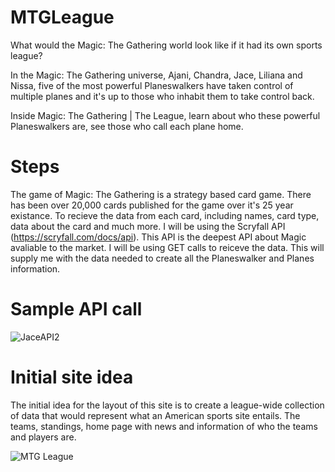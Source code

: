 # MTGLeague

What would the Magic: The Gathering world look like if it had its own sports league?

In the Magic: The Gathering universe, Ajani, Chandra, Jace, Liliana and Nissa, five of the most powerful Planeswalkers have taken control of multiple planes and it's up to those who inhabit them to take control back.

Inside Magic: The Gathering | The League, learn about who these powerful Planeswalkers are, see those who call each plane home.

# Steps

The game of Magic: The Gathering is a strategy based card game. There has been over 20,000 cards published for the game over it's 25 year existance. To recieve the data from each card, including names, card type, data about the card and much more. I will be using the Scryfall API (https://scryfall.com/docs/api). This API is the deepest API about Magic avaliable to the market. I will be using GET calls to reiceve the data. This will supply me with the data needed to create all the Planeswalker and Planes information.

# Sample API call

![JaceAPI2](https://github.com/user-attachments/assets/baf7a366-81ee-420b-aee4-8a4862404000)

# Initial site idea

The initial idea for the layout of this site is to create a league-wide collection of data that would represent what an American sports site entails. The teams, standings, home page with news and information of who the teams and players are.

![MTG League](https://github.com/user-attachments/assets/d0df8fd6-1750-42df-98fb-73df7e3637a9)
